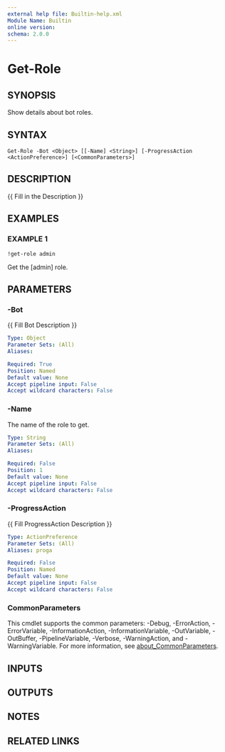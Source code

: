 ```yaml
---
external help file: Builtin-help.xml
Module Name: Builtin
online version:
schema: 2.0.0
---
```


# Get-Role

## SYNOPSIS
Show details about bot roles.

## SYNTAX

```
Get-Role -Bot <Object> [[-Name] <String>] [-ProgressAction <ActionPreference>] [<CommonParameters>]
```

## DESCRIPTION
{{ Fill in the Description }}

## EXAMPLES

### EXAMPLE 1
```
!get-role admin
```

Get the \[admin\] role.

## PARAMETERS

### -Bot
{{ Fill Bot Description }}

```yaml
Type: Object
Parameter Sets: (All)
Aliases:

Required: True
Position: Named
Default value: None
Accept pipeline input: False
Accept wildcard characters: False
```

### -Name
The name of the role to get.

```yaml
Type: String
Parameter Sets: (All)
Aliases:

Required: False
Position: 1
Default value: None
Accept pipeline input: False
Accept wildcard characters: False
```

### -ProgressAction
{{ Fill ProgressAction Description }}

```yaml
Type: ActionPreference
Parameter Sets: (All)
Aliases: proga

Required: False
Position: Named
Default value: None
Accept pipeline input: False
Accept wildcard characters: False
```

### CommonParameters
This cmdlet supports the common parameters: -Debug, -ErrorAction, -ErrorVariable, -InformationAction, -InformationVariable, -OutVariable, -OutBuffer, -PipelineVariable, -Verbose, -WarningAction, and -WarningVariable. For more information, see [about_CommonParameters](http://go.microsoft.com/fwlink/?LinkID=113216).

## INPUTS

## OUTPUTS

## NOTES

## RELATED LINKS
